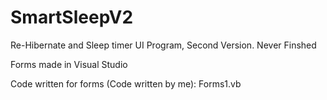 # SmartSleepV2
Re-Hibernate and Sleep timer UI Program, Second Version. Never Finshed

Forms made in Visual Studio

Code written for forms (Code written by me):
Forms1.vb

